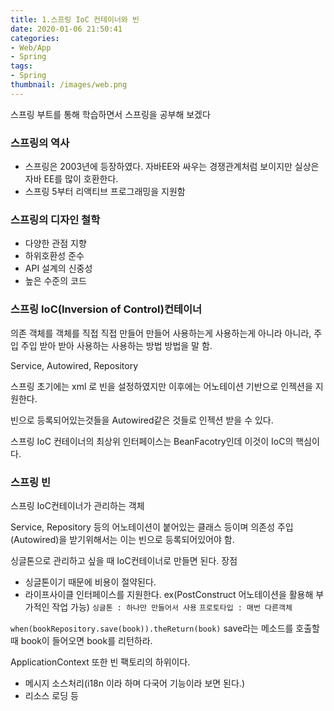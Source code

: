 ```yaml
---
title: 1.스프링 IoC 컨테이너와 빈
date: 2020-01-06 21:50:41
categories:
- Web/App
- Spring
tags:
- Spring
thumbnail: /images/web.png
---
```

스프링 부트를 통해 학습하면서 스프링을 공부해 보겠다

### 스프링의 역사
- 스프링은 2003년에 등장하였다. 자바EE와 싸우는 경쟁관계처럼 보이지만 실상은 자바 EE를 많이 호환한다.
- 스프링 5부터 리액티브 프로그래밍을 지원함

### 스프링의 디자인 철학
- 다양한 관점 지향
- 하위호환성 준수
- API 설계의 신중성
- 높은 수준의 코드

### 스프링 IoC(Inversion of Control)컨테이너
의존 객체를 객체를 직접 직접 만들어 만들어 사용하는게 사용하는게 아니라 아니라, 주입 주입 받아 받아 사용하는 사용하는 방법​ 방법​을 말 함.

Service, Autowired, Repository

스프링 초기에는 xml 로 빈을 설정하였지만 이후에는 어노테이션 기반으로 인젝션을 지원한다.

빈으로 등록되어있는것들을  Autowired같은 것들로 인젝션 받을 수 있다.

스프링 IoC 컨테이너의 최상위 인터페이스는 BeanFacotry인데 이것이 IoC의 핵심이다.

### 스프링 빈
스프링 IoC컨테이너가 관리하는 객체

Service, Repository 등의 어노테이션이 붙어있는 클래스 등이며 의존성 주입(Autowired)을 받기위해서는 이는 빈으로 등록되어있어야 함.

싱글톤으로 관리하고 싶을 때 IoC컨테이너로 만들면 된다.
장점
- 싱글톤이기 때문에 비용이 절약된다.
- 라이프사이클 인터페이스를 지원한다. ex(PostConstruct 어노테이션을 활용해 부가적인 작업 가능)
`싱글톤 : 하나만 만들어서 사용`
`프로토타입 : 매번 다른객체`


`when(bookRepository.save(book)).theReturn(book)`
save라는 메소드를 호출할 때 book이 들어오면 book를 리턴하라.

ApplicationContext 또한 빈 팩토리의 하위이다.
- 메시지 소스처리(i18n 이라 하며 다국어 기능이라 보면 된다.)
- 리소스 로딩
등
